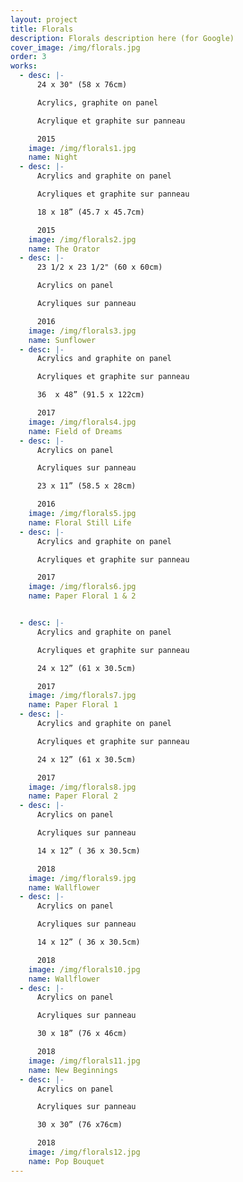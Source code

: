 ```yaml
---
layout: project
title: Florals
description: Florals description here (for Google)
cover_image: /img/florals.jpg
order: 3
works:
  - desc: |-
      24 x 30" (58 x 76cm)

      Acrylics, graphite on panel

      Acrylique et graphite sur panneau

      2015
    image: /img/florals1.jpg
    name: Night
  - desc: |-
      Acrylics and graphite on panel

      Acryliques et graphite sur panneau

      18 x 18” (45.7 x 45.7cm)

      2015
    image: /img/florals2.jpg
    name: The Orator
  - desc: |-
      23 1/2 x 23 1/2" (60 x 60cm)

      Acrylics on panel

      Acryliques sur panneau

      2016
    image: /img/florals3.jpg
    name: Sunflower
  - desc: |-
      Acrylics and graphite on panel

      Acryliques et graphite sur panneau

      36  x 48” (91.5 x 122cm)

      2017
    image: /img/florals4.jpg
    name: Field of Dreams
  - desc: |-
      Acrylics on panel

      Acryliques sur panneau

      23 x 11” (58.5 x 28cm)

      2016
    image: /img/florals5.jpg
    name: Floral Still Life
  - desc: |-
      Acrylics and graphite on panel

      Acryliques et graphite sur panneau

      2017
    image: /img/florals6.jpg
    name: Paper Floral 1 & 2


  - desc: |-
      Acrylics and graphite on panel

      Acryliques et graphite sur panneau

      24 x 12” (61 x 30.5cm)

      2017
    image: /img/florals7.jpg
    name: Paper Floral 1
  - desc: |-
      Acrylics and graphite on panel

      Acryliques et graphite sur panneau

      24 x 12” (61 x 30.5cm)

      2017
    image: /img/florals8.jpg
    name: Paper Floral 2
  - desc: |-
      Acrylics on panel

      Acryliques sur panneau

      14 x 12” ( 36 x 30.5cm)

      2018
    image: /img/florals9.jpg
    name: Wallflower
  - desc: |-
      Acrylics on panel

      Acryliques sur panneau

      14 x 12” ( 36 x 30.5cm)

      2018
    image: /img/florals10.jpg
    name: Wallflower
  - desc: |-
      Acrylics on panel

      Acryliques sur panneau

      30 x 18” (76 x 46cm)

      2018
    image: /img/florals11.jpg
    name: New Beginnings
  - desc: |-
      Acrylics on panel

      Acryliques sur panneau

      30 x 30” (76 x76cm)

      2018
    image: /img/florals12.jpg
    name: Pop Bouquet
---
```

